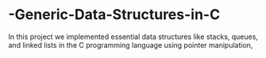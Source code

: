 # -Generic-Data-Structures-in-C
In this project we implemented essential data structures like stacks, queues, and linked lists in the C programming language using pointer manipulation,
